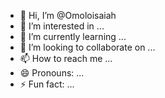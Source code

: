 - 👋 Hi, I’m @Omoloisaiah
- 👀 I’m interested in ...
- 🌱 I’m currently learning ...
- 💞️ I’m looking to collaborate on ...
- 📫 How to reach me ...
- 😄 Pronouns: ...
- ⚡ Fun fact: ...

<!---
Omoloisaiah/Omoloisaiah is a ✨ special ✨ repository because its `README.md` (this file) appears on your GitHub profile.
You can click the Preview link to take a look at your changes.
--->
